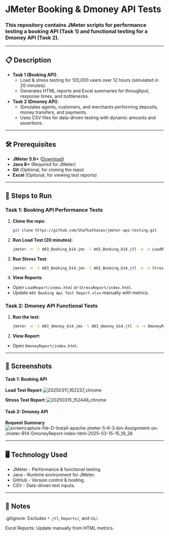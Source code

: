 # JMeter Booking & Dmoney API Tests

### This repository contains JMeter scripts for performance testing a booking API (Task 1) and functional testing for a Dmoney API (Task 2).

---

## 📋 Description

- **Task 1 (Booking API)**:
  - Load & stress testing for 120,000 users over 12 hours (simulated in 20 minutes).
  - Generates HTML reports and Excel summaries for throughput, response times, and bottlenecks.
- **Task 2 (Dmoney API)**:
  - Simulates agents, customers, and merchants performing deposits, money transfers, and payments.
  - Uses CSV files for data-driven testing with dynamic amounts and assertions.

---

## 🛠 Prerequisites

- **JMeter 5.6+** ([Download](https://jmeter.apache.org/download_jmeter.cgi))
- **Java 8+** (Required for JMeter)
- **Git** (Optional, for cloning the repo)
- **Excel** (Optional, for viewing test reports)

---

## 🚀 Steps to Run

### **Task 1: Booking API Performance Tests**

1. **Clone the repo**:

   ```bash
   git clone https://github.com/Shafkathasan/jmeter-api-testing.git
   ```

2. **Run Load Test (20 minutes)**:

   ```bash
   jmeter -n -t A03_Booking_b14.jmx -l A03_Booking_b14.jtl -e -o LoadReport
   ```

3. **Run Stress Test**:
   ```bash
   jmeter -n -t A03_Booking_b14.jmx -l A03_Booking_b14.jtl -e -o StressReport
   ```
4. **View Reports**:

- Open `LoadReport/index.html` or `StressReport/index.html`.
- Update `A03 Booking Api Test Report.xlsx` manually with metrics.

### **Task 2: Dmoney API Functional Tests**

1. **Run the test**:

   ```bash
   jmeter -n -t A03_dmoney_b14.jmx -l A03_dmoney_b14.jtl -e -o DmoneyReport
   ```

2. **View Report**:

- Open `DmoneyReport/index.html`.

---

## 📸 Screenshots

#### Task 1: Booking API

**Load Test Report**
![20250311_162237_chrome](https://github.com/user-attachments/assets/f3a27796-51c7-48a3-9e23-d6ef97a99e7c)

**Stress Test Report**
![20250315_152446_chrome](https://github.com/user-attachments/assets/22198f5d-4823-4a4e-af91-2f9e27833c72)

#### Task 2: Dmoney API

**Request Summary**
![screencapture-file-D-Install-apache-jmeter-5-6-3-bin-Assignment-on-Jmeter-B14-DmoneyReport-index-html-2025-03-15-15_19_28](https://github.com/user-attachments/assets/0868374b-b203-4355-8864-1ee50e8b5b99)

---

## 🖥 Technology Used
- JMeter - Performance & functional testing.
- Java - Runtime environment for JMeter.
- GitHub - Version control & hosting.
- CSV - Data-driven test inputs.

---

## 📝 Notes
.gitignore: Excludes ```*.jtl```, ``Reports/``, and ```SS/```.

Excel Reports: Update manually from HTML metrics.